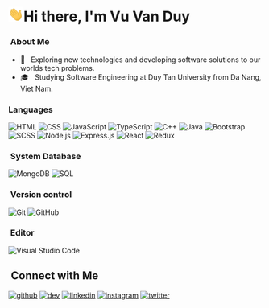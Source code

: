 # <img src="https://raw.githubusercontent.com/ABSphreak/ABSphreak/master/gifs/Hi.gif" width="30px">Hi there, I'm Vu Van Duy


### &nbsp;About Me 

- 🤔 &nbsp; Exploring new technologies and developing software solutions to our worlds tech problems.
- 🎓 &nbsp; Studying Software Engineering at Duy Tan University from Da Nang, Viet Nam.

### Languages
  ![HTML](https://img.shields.io/badge/-HTML-333333?style=flat&logo=HTML5)
  ![CSS](https://img.shields.io/badge/-CSS-333333?style=flat&logo=CSS3&logoColor=1572B6)
  ![JavaScript](https://img.shields.io/badge/-JavaScript-333333?style=flat&logo=javascript)
  ![TypeScript](https://img.shields.io/badge/-TypeScript-000?&logo=TypeScript&logoColor=007ACC)
  ![C++](https://img.shields.io/badge/-C++-black?style=flat-square&logo=c)
  ![Java](https://img.shields.io/badge/-Java-05122A?style=flat&logo=Java&logoColor=FFA518)
  ![Bootstrap](https://img.shields.io/badge/-Bootstrap-333333?style=flat&logo=bootstrap&logoColor=563D7C)
  ![SCSS](https://img.shields.io/badge/-SCSS-black?style=flat-square&logo=SASS)
  ![Node.js](https://img.shields.io/badge/-Node.js-333333?style=flat&logo=node.js)
  ![Express.js](https://img.shields.io/badge/-Express-black?style=flat-square&logo=expressjs)
  ![React](https://img.shields.io/badge/-React-333333?style=flat&logo=react)
  ![Redux](https://img.shields.io/badge/-Redux-black?style=flat-square&logo=Redux)
### &nbsp;System Database
  ![MongoDB](https://img.shields.io/badge/-MongoDB-333333?style=flat&logo=mongodb)
  ![SQL](https://img.shields.io/badge/-SQL-000?&logo=MySQL&logoColor=4479A1)
### &nbsp;Version control
  ![Git](https://img.shields.io/badge/-Git-333333?style=flat&logo=git)
  ![GitHub](https://img.shields.io/badge/-GitHub-333333?style=flat&logo=github)
### &nbsp;Editor
  ![Visual Studio Code](https://img.shields.io/badge/-Visual%20Studio%20Code-333333?style=flat&logo=visual-studio-code&logoColor=007ACC)

## &nbsp;Connect with Me

[<img src='https://cdn.jsdelivr.net/npm/simple-icons@3.0.1/icons/github.svg' alt='github' height='40'>](https://github.com/RudrakshK)  [<img src='https://cdn.jsdelivr.net/npm/simple-icons@3.0.1/icons/dev-dot-to.svg' alt='dev' height='40'>](mailto:vu.van.duy239@gmail.com)  [<img src='https://cdn.jsdelivr.net/npm/simple-icons@3.0.1/icons/linkedin.svg' alt='linkedin' height='40'>](https://www.linkedin.com/in/rudrakshkanekar/)  [<img src='https://cdn.jsdelivr.net/npm/simple-icons@3.0.1/icons/instagram.svg' alt='instagram' height='40'>](https://www.instagram.com/rude_drax/)  [<img src='https://cdn.jsdelivr.net/npm/simple-icons@3.0.1/icons/twitter.svg' alt='twitter' height='40'>](https://twitter.com/rude_drax)  


